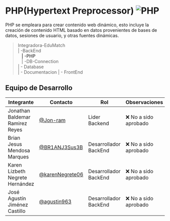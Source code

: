 # PHP(Hypertext Preprocessor) ![PHP](https://img.shields.io/badge/PHP-777BB4?style=for-the-badge&logo=php&logoColor=white)

PHP se empleara para crear contenido web dinámico, esto incluye la creación de contenido HTML basado en datos provenientes de bases de datos, sesiones de usuario, y otras fuentes dinámicas.

>Integradora-EduMatch<br>
>| -BackEnd<br>
>&nbsp;&nbsp; **| -PHP**<br>
>&nbsp;&nbsp; | -DB-Connection<br>
>| - Database<br>
>| - Documentacion
>| - FrontEnd

## Equipo de Desarrollo
|Integrante|Contacto|Rol|Observaciones|
|----------|-------|---|-------------|
| Jonathan Baldemar Ramirez Reyes|[@Jon-ram](https://github.com/Jon-ram)|Lider Backend|❌ No a sido aprobado
| Brian Jesus Mendosa Marques|[@BR1ANJ3Sus3B](https://github.com/BR1ANJ3Sus3B)|Desarrollador BackEnd|❌ No a sido aprobado
| Karen Lizbeth Negrete Hernández|[@karenNegrete06](https://github.com/karenNegrete06)| Desarrollador BackEnd|❌ No a sido aprobado
| José Agustín Jiménez Castillo|[@agustin963](https://github.com/agustin963)|Desarrollador BackEnd|❌ No a sido aprobado